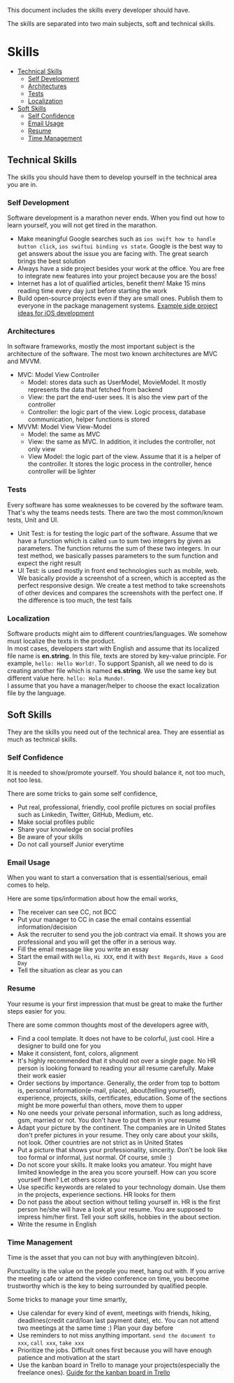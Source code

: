 This document includes the skills every developer should have.  

The skills are separated into two main subjects, soft and technical skills.

# Skills

- [Technical Skills](#technical-skills)
  - [Self Development](#self-development)
  - [Architectures](#architectures)
  - [Tests](#tests)
  - [Localization](#localization)
- [Soft Skills](#soft-skills)
  - [Self Confidence](#self-confidence)
  - [Email Usage](#email-usage)
  - [Resume](#resume)
  - [Time Management](#time-management)
  
## Technical Skills
The skills you should have them to develop yourself in the technical area you are in.

### Self Development
Software development is a marathon never ends. When you find out how to learn yourself, you will not get tired in the marathon.

- Make meaningful Google searches such as `ios swift how to handle button click`, `ios swiftui binding vs state`. Google is the best way to get answers about the issue you are facing with. The great search brings the best solution
- Always have a side project besides your work at the office. You are free to integrate new features into your project because you are the boss!
- Internet has a lot of qualified articles, benefit them! Make 15 mins reading time every day just before starting the work
- Build open-source projects even if they are small ones. Publish them to everyone in the package management systems. [Example side project ideas for iOS development](https://github.com/demirciy/ExampleProjectIdeas)

### Architectures
In software frameworks, mostly the most important subject is the architecture of the software. The most two known architectures are MVC and MVVM.

- MVC: Model View Controller
  - Model: stores data such as UserModel, MovieModel. It mostly represents the data that fetched from backend
  - View: the part the end-user sees. It is also the view part of the controller
  - Controller: the logic part of the view. Logic process, database communication, helper functions is stored
- MVVM: Model View View-Model
  - Model: the same as MVC
  - View: the same as MVC. In addition, it includes the controller, not only view
  - View Model: the logic part of the view. Assume that it is a helper of the controller. It stores the logic process in the controller, hence controller will be lighter

### Tests
Every software has some weaknesses to be covered by the software team. That's why the teams needs tests. There are two the most common/known tests, Unit and UI.

- Unit Test: is for testing the logic part of the software. Assume that we have a function which is called `sum` to sum two integers by given as parameters. The function returns the sum of these two integers. In our test method, we basically passes parameters to the sum function and expect the right result 
- UI Test: is used mostly in front end technologies such as mobile, web. We basically provide a screenshot of a screen, which is accepted as the perfect responsive design. We create a test method to take screenshots of other devices and compares the screenshots with the perfect one. If the difference is too much, the test fails

### Localization
Software products might aim to different countries/languages. We somehow must localize the texts in the product.  
In most cases, developers start with English and assume that its localized file name is **en.string**. In this file, texts are stored by key-value principle. For example, `hello: Hello World!`. To support Spanish, all we need to do is creating another file which is named **es.string**. We use the same key but different value here. `hello: Hola Mundo!`.  
I assume that you have a manager/helper to choose the exact localization file by the language.

## Soft Skills
They are the skills you need out of the technical area. They are essential as much as technical skills.
  
### Self Confidence
It is needed to show/promote yourself. You should balance it, not too much, not too less.  

There are some tricks to gain some self confidence,
- Put real, professional, friendly, cool profile pictures on social profiles such as Linkedin, Twitter, GitHub, Medium, etc.
- Make social profiles public
- Share your knowledge on social profiles
- Be aware of your skills
- Do not call yourself Junior everytime

### Email Usage
When you want to start a conversation that is essential/serious, email comes to help.

Here are some tips/information about how the email works,
- The receiver can see CC, not BCC
- Put your manager to CC in case the email contains essential information/decision
- Ask the recruiter to send you the job contract via email. It shows you are professional and you will get the offer in a serious way.
- Fill the email message like you write an essay
- Start the email with `Hello`, `Hi XXX`, end it with `Best Regards`, `Have a Good Day`
- Tell the situation as clear as you can

### Resume
Your resume is your first impression that must be great to make the further steps easier for you.

There are some common thoughts most of the developers agree with,
- Find a cool template. It does not have to be colorful, just cool. Hire a designer to build one for you
- Make it consistent, font, colors, alignment
- It's highly recommended that it should not over a single page. No HR person is looking forward to reading your all resume carefully. Make their work easier
- Order sections by importance. Generally, the order from top to bottom is, personal information(e-mail, place), about(telling yourself), experience, projects, skills, certificates, education. Some of the sections might be more powerful than others, move them to upper
- No one needs your private personal information, such as long address, gsm, married or not. You don't have to put them in your resume
- Adapt your picture by the continent. The companies are in United States don't prefer pictures in your resume. They only care about your skills, not look. Other countries are not strict as in United States
- Put a picture that shows your professionality, sincerity. Don't be look like too formal or informal, just normal. Of course, smile :)
- Do not score your skills. It make looks you amateur. You might have limited knowledge in the area you score yourself. How can you score yourself then? Let others score you
- Use specific keywords are related to your technology domain. Use them in the projects, experience sections. HR looks for them
- Do not pass the about section without telling yourself in. HR is the first person he/she will have a look at your resume. You are supposed to impress him/her first. Tell your soft skills, hobbies in the about section.
- Write the resume in English

### Time Management
Time is the asset that you can not buy with anything(even bitcoin).

Punctuality is the value on the people you meet, hang out with. If you arrive the meeting cafe or attend the video conference on time, you become trustworthy which is the key to being surrounded by qualified people.

Some tricks to manage your time smartly,
- Use calendar for every kind of event, meetings with friends, hiking, deadlines(credit card/loan last payment date), etc. You can not attend two meetings at the same time :) Plan your day before
- Use reminders to not miss anything important. `send the document to xxx`, `call xxx`, `take xxx`
- Prioritize the jobs. Difficult ones first because you will have enough patience and motivation at the start
- Use the kanban board in Trello to manage your projects(especially the freelance ones). [Guide for the kanban board in Trello](https://getnave.com/blog/trello-kanban-boards/)
